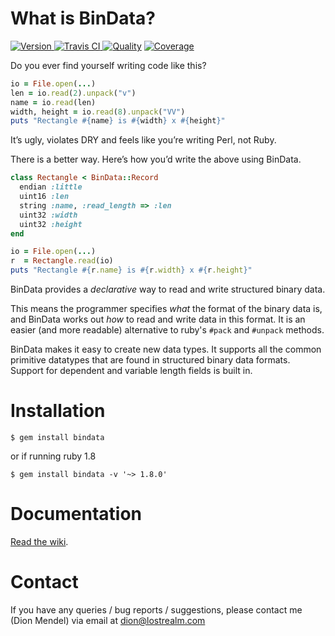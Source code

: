 # What is BinData?

[![Version     ](http://img.shields.io/gem/v/bindata.svg)                       ](https://rubygems.org/gems/bindata)
[![Travis CI   ](http://img.shields.io/travis/dmendel/bindata/master.svg)     ](https://travis-ci.org/dmendel/bindata)
[![Quality     ](http://img.shields.io/codeclimate/github/dmendel/bindata.svg)](https://codeclimate.com/github/dmendel/bindata)
[![Coverage    ](http://img.shields.io/coveralls/dmendel/bindata.svg)         ](https://coveralls.io/r/dmendel/bindata)

Do you ever find yourself writing code like this?

```ruby
io = File.open(...)
len = io.read(2).unpack("v")
name = io.read(len)
width, height = io.read(8).unpack("VV")
puts "Rectangle #{name} is #{width} x #{height}"
```

It’s ugly, violates DRY and feels like you’re writing Perl, not Ruby.

There is a better way. Here’s how you’d write the above using BinData.

```ruby
class Rectangle < BinData::Record
  endian :little
  uint16 :len
  string :name, :read_length => :len
  uint32 :width
  uint32 :height
end

io = File.open(...)
r  = Rectangle.read(io)
puts "Rectangle #{r.name} is #{r.width} x #{r.height}"
```

BinData provides a _declarative_ way to read and write structured binary data.

This means the programmer specifies *what* the format of the binary
data is, and BinData works out *how* to read and write data in this
format.  It is an easier (and more readable) alternative to
ruby's `#pack` and `#unpack` methods.

BinData makes it easy to create new data types. It supports all the common
primitive datatypes that are found in structured binary data formats. Support
for dependent and variable length fields is built in. 

# Installation

    $ gem install bindata

or if running ruby 1.8

    $ gem install bindata -v '~> 1.8.0'

# Documentation

[Read the wiki](http://github.com/dmendel/bindata/wiki).

# Contact

If you have any queries / bug reports / suggestions, please contact me
(Dion Mendel) via email at dion@lostrealm.com
